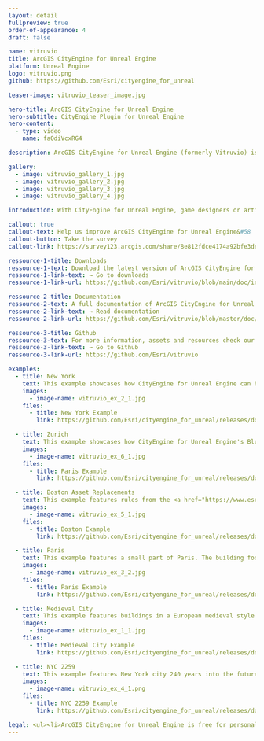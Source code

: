 ```yaml
---
layout: detail
fullpreview: true
order-of-appearance: 4
draft: false

name: vitruvio
title: ArcGIS CityEngine for Unreal Engine
platform: Unreal Engine
logo: vitruvio.png
github: https://github.com/Esri/cityengine_for_unreal

teaser-image: vitruvio_teaser_image.jpg

hero-title: ArcGIS CityEngine for Unreal Engine
hero-subtitle: CityEngine Plugin for Unreal Engine
hero-content:
  - type: video
    name: faOdiVcxRG4

description: ArcGIS CityEngine for Unreal Engine (formerly Vitruvio) is a plugin for Unreal Engine (UE). It enables the use of CityEngine CGA rules for the generation of procedural buildings in the Unreal Editor or at runtime.

gallery:
  - image: vitruvio_gallery_1.jpg
  - image: vitruvio_gallery_2.jpg
  - image: vitruvio_gallery_3.jpg
  - image: vitruvio_gallery_4.jpg

introduction: With CityEngine for Unreal Engine, game designers or artists do not have to leave Unreal Engine to make use of the procedural modeling power of CityEngine. The buildings stay procedural all time and artists can change the height, style and appearance of buildings easily with a parametric interface. In addition, buildings can also be generated at runtime.<br/>CityEngine for Unreal Engine requires Rule Packages (RPK) as input, which are authored in CityEngine. An RPK includes assets and a CGA rule file which encodes an architectural style. The download section below provides links to the several RPKs which can be used out-of-the-box. <br/><br/><strong><i>ArcGIS CityEngine for Unreal Engine is free for personal, educational, and non-commercial use. Commercial use requires at least one commercial license of the latest CityEngine version installed in the organization. Redistribution or web service offerings are not allowed unless expressly permitted. Please refer to the licensing section below for more detailed licensing information.</strong></i>

callout: true
callout-text: Help us improve ArcGIS CityEngine for Unreal Engine&#58
callout-button: Take the survey
callout-link: https://survey123.arcgis.com/share/8e812fdce4174a92bfe3deeb8f092d1c

ressource-1-title: Downloads
ressource-1-text: Download the latest version of ArcGIS CityEngine for Unreal Engine here.
ressource-1-link-text: → Go to downloads
ressource-1-link-url: https://github.com/Esri/vitruvio/blob/main/doc/installation.md

ressource-2-title: Documentation
ressource-2-text: A full documentation of ArcGIS CityEngine for Unreal Engine is available on our github repository.
ressource-2-link-text: → Read documentation
ressource-2-link-url: https://github.com/Esri/vitruvio/blob/master/doc/usage.md

ressource-3-title: Github
ressource-3-text: For more information, assets and resources check our Github repository.
ressource-3-link-text: → Go to Github
ressource-3-link-url: https://github.com/Esri/vitruvio

examples:
  - title: New York
    text: This example showcases how CityEngine for Unreal Engine can be used in combination with the <a href="https://developers.arcgis.com/unreal-engine/">ArcGIS MapsSDK for Unreal Engine</a> and Esri's feature services to download building footprints and automatically generate buildings using CityEngine for Unreal Engine's C++ API.</br></br>Notes&colon;</br><ul><li>Please make sure to <a href="https://github.com/Esri/cityengine_for_unreal/blob/master/doc/installation.md">install CityEngine for Unreal Engine</a>.</li><li>Please make sure to install <a href="https://developers.arcgis.com/unreal-engine/install-and-set-up/">ArcGIS MapsSDK (v1.7) for Unreal Engine</a>.</li><li>Please make sure to setup the <a href="https://developers.arcgis.com/unreal-engine/authentication/#api-key-authentication">API key authentication</a> in the MapsSDK for Unreal Engine.</li><li>The rules are from the International City example of CityEngine.</li></ul></br></br>Downloads&colon;
    images:
      - image-name: vitruvio_ex_2_1.jpg
    files:
      - title: New York Example
        link: https://github.com/Esri/cityengine_for_unreal/releases/download/v2.3/CE_for_UE55_NewYork.zip

  - title: Zurich
    text: This example showcases how CityEngine for Unreal Engine's Blueprint API can be used to read Asset Metadata from CityEngine's Datasmith exports to generate buildings from footprints.</br></br>Notes:</br><ul><li>The rules are from the International City example of CityEngine.</li><li>Please make sure to <a href="https://github.com/Esri/cityengine_for_unreal/blob/master/doc/installation.md">install CityEngine for Unreal Engine</a> before running the examples.</li></ul></br></br>Downloads&colon;
    images:
      - image-name: vitruvio_ex_6_1.jpg
    files:
      - title: Paris Example
        link: https://github.com/Esri/cityengine_for_unreal/releases/download/v2.3/CE_for_UE55_Zurich.zip

  - title: Boston Asset Replacements
    text: This example features rules from the <a href="https://www.esri.com/arcgis-blog/products/city-engine/3d-gis/bring-your-arcgis-cityengine-models-to-life-in-unreal-engine-with-automated-asset-replacements/">Boston Blogpost</a>. It showcases high quality game engine asset replacements in CityEngine for Unreal Engine.</br></br>Notes&colon;</br><ul><li>Please make sure to <a href="https://github.com/Esri/cityengine_for_unreal/blob/master/doc/installation.md">install CityEngine for Unreal Engine</a> before running the examples.</li></ul></br></br>Downloads&colon;
    images:
      - image-name: vitruvio_ex_5_1.jpg
    files:
      - title: Boston Example
        link: https://github.com/Esri/cityengine_for_unreal/releases/download/v2.2/CE_for_UE55_Boston.zip

  - title: Paris
    text: This example features a small part of Paris. The building footprints are exported from CityEngine using <a href="https://doc.arcgis.com/en/cityengine/latest/help/cityengine-help-get-map-data.htm">Get Map Data</a>. Large parts of Paris were re-styled by Haussmann which earned the nickname the "Wall-City", because of continuous balconies running from facade to facade. The latter can be generated by selecting the higher level of detail.</br></br>Notes:</br><ul><li>The rules are from the Paris example of CityEngine.</li><li>Please make sure to <a href="https://github.com/Esri/cityengine_for_unreal/blob/master/doc/installation.md">install CityEngine for Unreal Engine</a> before running the examples.</li></ul></br></br>Downloads&colon;
    images:
      - image-name: vitruvio_ex_3_2.jpg
    files:
      - title: Paris Example
        link: https://github.com/Esri/cityengine_for_unreal/releases/download/v2.2/CE_for_UE55_Paris.zip

  - title: Medieval City
    text: This example features buildings in a European medieval style.</br></br>Notes&colon;</br><ul><li>The building rules are from the Medieval City example of CityEngine.</li><li>Please make sure to <a href="https://github.com/Esri/cityengine_for_unreal/blob/master/doc/installation.md">install CityEngine for Unreal Engine</a> before running the examples.</li></ul></br></br>Downloads&colon;
    images:
      - image-name: vitruvio_ex_1_1.jpg
    files:
      - title: Medieval City Example
        link: https://github.com/Esri/cityengine_for_unreal/releases/download/v2.2/CE_for_UE55_MedievalCity.zip

  - title: NYC 2259
    text: This example features New York city 240 years into the future, inspired by the great 1998 motion picture The Fifth Element.</br></br>Notes&colon;</br><ul><li>The rules are adapted from the NYC2259 example of CityEngine.</li><li>The rules assign custom Unreal Materials to the building facades which can be found in the Content/Materials folder.</li><li>Please make sure to <a href="https://github.com/Esri/cityengine_for_unreal/blob/master/doc/installation.md">install CityEngine for Unreal Engine</a> before running the examples.</li></ul></br></br>Downloads&colon;
    images:
      - image-name: vitruvio_ex_4_1.png
    files:
      - title: NYC 2259 Example
        link: https://github.com/Esri/cityengine_for_unreal/releases/download/v2.2/CE_for_UE55_NYC2259.zip

legal: <ul><li>ArcGIS CityEngine for Unreal Engine is free for personal, educational, and non-commercial use. Commercial use requires at least one commercial license of the latest CityEngine version installed in the organization. Redistribution or web service offerings are not allowed unless expressly permitted.</li><li>CityEngine for Unreal Engine is under the same license as the included <a href="./cityenginesdk#legal-section">CityEngine SDK</a>.</li><li>All content in the "Examples" directory/section is licensed under the APACHE 2.0 license. You may obtain a copy of this license at <a href="https://www.apache.org/licenses/LICENSE-2.0" target="_blank">https://www.apache.org/licenses/LICENSE-2.0</a>.</li><li>For questions or enquiries, please contact <a href= "mailto:cityengine-info@esri.com">cityengine-info@esri.com</a></li></ul>
---
```

